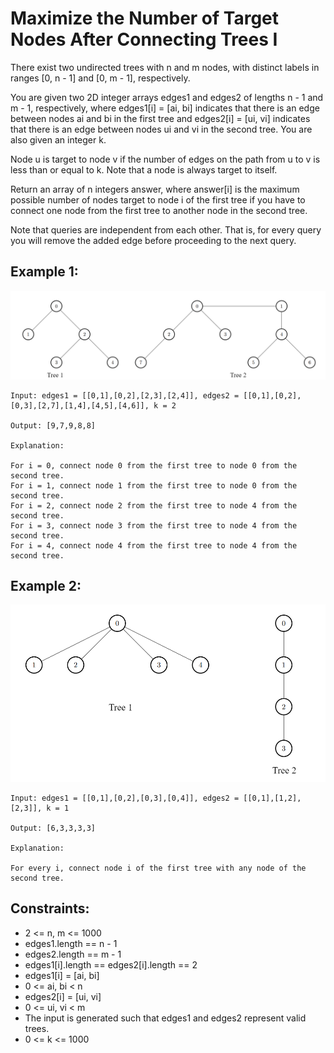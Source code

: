 # Maximize the Number of Target Nodes After Connecting Trees I

There exist two undirected trees with n and m nodes, with distinct labels in ranges [0, n - 1] and [0, m - 1], respectively.

You are given two 2D integer arrays edges1 and edges2 of lengths n - 1 and m - 1, respectively, where edges1[i] = [ai, bi] indicates that there is an edge between nodes ai and bi in the first tree and edges2[i] = [ui, vi] indicates that there is an edge between nodes ui and vi in the second tree. You are also given an integer k.

Node u is target to node v if the number of edges on the path from u to v is less than or equal to k. Note that a node is always target to itself.

Return an array of n integers answer, where answer[i] is the maximum possible number of nodes target to node i of the first tree if you have to connect one node from the first tree to another node in the second tree.

Note that queries are independent from each other. That is, for every query you will remove the added edge before proceeding to the next query.

## Example 1:

![Example 1](./images/ex1.png)

```
Input: edges1 = [[0,1],[0,2],[2,3],[2,4]], edges2 = [[0,1],[0,2],[0,3],[2,7],[1,4],[4,5],[4,6]], k = 2

Output: [9,7,9,8,8]

Explanation:

For i = 0, connect node 0 from the first tree to node 0 from the second tree.
For i = 1, connect node 1 from the first tree to node 0 from the second tree.
For i = 2, connect node 2 from the first tree to node 4 from the second tree.
For i = 3, connect node 3 from the first tree to node 4 from the second tree.
For i = 4, connect node 4 from the first tree to node 4 from the second tree.
```

## Example 2:

![Example 2](./images/ex2.png)

```
Input: edges1 = [[0,1],[0,2],[0,3],[0,4]], edges2 = [[0,1],[1,2],[2,3]], k = 1

Output: [6,3,3,3,3]

Explanation:

For every i, connect node i of the first tree with any node of the second tree.
```

## Constraints:

- 2 <= n, m <= 1000
- edges1.length == n - 1
- edges2.length == m - 1
- edges1[i].length == edges2[i].length == 2
- edges1[i] = [ai, bi]
- 0 <= ai, bi < n
- edges2[i] = [ui, vi]
- 0 <= ui, vi < m
- The input is generated such that edges1 and edges2 represent valid trees.
- 0 <= k <= 1000
